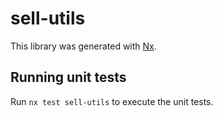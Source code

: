 # sell-utils

This library was generated with [Nx](https://nx.dev).

## Running unit tests

Run `nx test sell-utils` to execute the unit tests.
